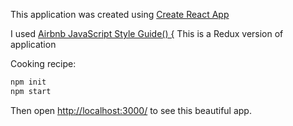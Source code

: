 This application was created using [Create React App](https://github.com/facebookincubator/create-react-app)

I used [Airbnb JavaScript Style Guide() {](https://github.com/airbnb/javascript)
This is a Redux version of application

Cooking recipe:

```sh
npm init
npm start
```

Then open [http://localhost:3000/](http://localhost:3000/) to see this beautiful app.<br>
